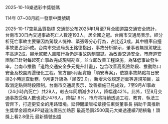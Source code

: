 
2025-10-16樂透彩中獎號碼

                                
114年 07~08月統一發票中獎號碼
                             
2025-10-17空氣品質指標
                              交通部公布2025年1月至7月全國道路交通安全統計，台南市30日內交通事故死亡人數達193人，居全國之冠。台南市交通局表示，經分析死亡事故主要肇因為駕駛人恍神、緊張等分心行為，占比近3成，其中機車自撞事故更占近5成。台南市交通局長王銘德指出，事故分析顯示，肇事者無照駕駛比率高達2成，顯示駕駛人風險行為仍是事故防制關鍵。為改善交通安全，市府道安團隊已針對每起死亡事故完成現場勘查，並立即改善工程設施。為降低事故發生率，台南市推動「道路交通安全多元提升計畫」，包含改善高風險路段、推動路口安全及校園周邊優化工程。警方自5月起實施「順安專案」，依據事故熱點每日安排2小時巡查勤務，9月更升級為「順安2.0」，新增未依規定迴車等違規項目，並取消定點與時段限制。台南市交通局表示，改善措施已見成效，7至9月A1事故（24小時內死亡）共29人，較去年同期減少21人，降幅達42%。此外，1至8月交通事故受傷人數也減少476人，降幅1.6%。市府將持續透過工程、教育、執法三管齊下，打造更安全的用路環境。延伸閱讀唐松章接任東吳董事長 捐助千萬推新生獎學金超商APP疑違法廣告加熱菸 最高恐罰2500萬元大樂透連續7期槓龜！頭獎上看2.8億元 最新獎號出爐